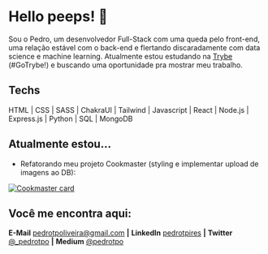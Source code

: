 # Hello peeps! 👋
Sou o Pedro, um desenvolvedor Full-Stack com uma queda pelo front-end, uma relação estável com o back-end e flertando discaradamente com data science e machine learning. Atualmente estou estudando na [Trybe](www.betrybe.com) (#GoTrybe!) e buscando uma oportunidade pra mostrar meu trabalho.

## Techs
HTML | CSS | SASS | ChakraUI | Tailwind | Javascript | React | Node.js | Express.js | Python | SQL | MongoDB

## Atualmente estou...
- Refatorando meu projeto Cookmaster (styling e implementar upload de imagens ao DB):

[![Cookmaster card](https://github-readme-stats.vercel.app/api/pin/?username=pedrotpo&repo=cookmaster-mvc&theme=vue-dark)](https://github.com/pedrotpo/cookmaster-mvc)

## Você me encontra aqui:
**E-Mail** [pedrotpoliveira@gmail.com](mailto:pedrotpoliveira@gmail.com) **|** 
**LinkedIn** [pedrotpires](https://www.linkedin.com/in/pedrotpires/) **|** 
**Twitter** [@_pedrotpo](https://www.twitter.com/_pedrotpo) **|** 
**Medium** [@pedrotpo](https://medium.com/@pedrotpo)
